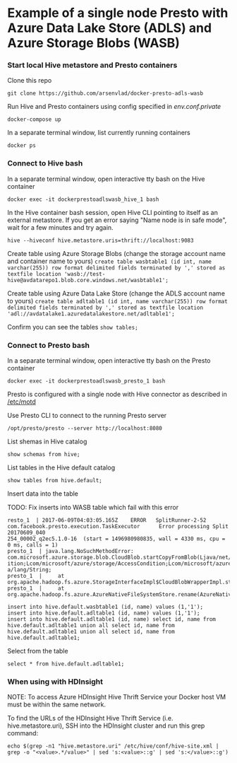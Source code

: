 # Example of a single node Presto with Azure Data Lake Store (ADLS) and Azure Storage Blobs (WASB)

### Start local Hive metastore and Presto containers

Clone this repo

```git clone https://github.com/arsenvlad/docker-presto-adls-wasb```

Run Hive and Presto containers using config specified in *env.conf.private*

```docker-compose up```

In a separate terminal window, list currently running containers

```docker ps```

### Connect to Hive bash

In a separate terminal window, open interactive tty bash on the Hive container

```docker exec -it dockerprestoadlswasb_hive_1 bash```

In the Hive container bash session, open Hive CLI pointing to itself as an external metastore. If you get an error saying "Name node is in safe mode", wait for a few minutes and try again.

```hive --hiveconf hive.metastore.uris=thrift://localhost:9083```

Create table using Azure Storage Blobs (change the storage account name and container name to yours)
```create table wasbtable1 (id int, name varchar(255)) row format delimited fields terminated by ',' stored as textfile location 'wasb://test-hive@avdatarepo1.blob.core.windows.net/wasbtable1';```

Create table using Azure Data Lake Store (change the ADLS account name to yours)
```create table adltable1 (id int, name varchar(255)) row format delimited fields terminated by ',' stored as textfile location 'adl://avdatalake1.azuredatalakestore.net/adltable1';```

Confirm you can see the tables
```show tables;```

### Connect to Presto bash
In a separate terminal window, open interactive tty bash on the Presto container

```docker exec -it dockerprestoadlswasb_presto_1 bash```

Presto is configured with a single node with Hive connector as described in [/etc/motd](files/motd.txt)

Use Presto CLI to connect to the running Presto server

```/opt/presto/presto --server http://localhost:8080```

List shemas in Hive catalog

```show schemas from hive;```

List tables in the Hive default catalog

```show tables from hive.default;```

Insert data into the table

TODO: Fix inserts into WASB table which fail with this error

```
resto_1  | 2017-06-09T04:03:05.165Z    ERROR   SplitRunner-2-52        com.facebook.presto.execution.TaskExecutor      Error processing Split 20170609_040
254_00002_q2ec5.1.0-16  (start = 1496980980835, wall = 4330 ms, cpu = 0 ms, calls = 1)
presto_1  | java.lang.NoSuchMethodError: com.microsoft.azure.storage.blob.CloudBlob.startCopyFromBlob(Ljava/net/URI;Lcom/microsoft/azure/storage/AccessCond
ition;Lcom/microsoft/azure/storage/AccessCondition;Lcom/microsoft/azure/storage/blob/BlobRequestOptions;Lcom/microsoft/azure/storage/OperationContext;)Ljav
a/lang/String;
presto_1  |     at org.apache.hadoop.fs.azure.StorageInterfaceImpl$CloudBlobWrapperImpl.startCopyFromBlob(StorageInterfaceImpl.java:399)
presto_1  |     at org.apache.hadoop.fs.azure.AzureNativeFileSystemStore.rename(AzureNativeFileSystemStore.java:2449)
```

```
insert into hive.default.wasbtable1 (id, name) values (1,'1');
insert into hive.default.adltable1 (id, name) values (1,'1');
insert into hive.default.adltable1 (id, name) select id, name from hive.default.adltable1 union all select id, name from hive.default.adltable1 union all select id, name from hive.default.adltable1;
```

Select from the table

```select * from hive.default.adltable1;```

### When using with HDInsight

NOTE: To access Azure HDInsight Hive Thrift Service your Docker host VM must be within the same network.

To find the URLs of the HDInsight Hive Thrift Service (i.e. hive.metastore.uri), SSH into the HDInsight cluster and run this grep command:

```echo $(grep -n1 "hive.metastore.uri" /etc/hive/conf/hive-site.xml | grep -o "<value>.*/value>" | sed 's:<value>::g' | sed 's:</value>::g')```
